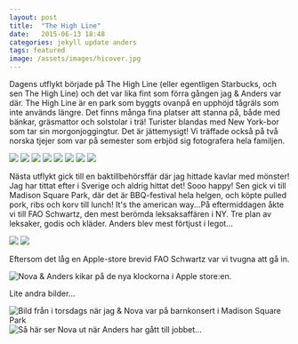 ```yaml
---
layout: post
title:  "The High Line"
date:   2015-06-13 18:48
categories: jekyll update anders
tags: featured
image: /assets/images/hicover.jpg
---
```

Dagens utflykt började på The High Line (eller egentligen Starbucks, och sen The High Line) och det var lika fint som förra gången jag & Anders var där. The High Line är en park som byggts ovanpå en upphöjd tågräls som inte används längre. Det finns många fina platser att stanna på, både med bänkar, gräsmattor och solstolar i trä! Turister blandas med New York-bor som tar sin morgonjoggingtur. Det är jättemysigt! Vi träffade också på två norska tjejer som var på semester som erbjöd sig fotografera hela familjen.
 
![](/assets/images/hifamilj.jpg) 
![](/assets/images/hifridaonova.jpg)
![](/assets/images/hihatt.jpg)
![](/assets/images/hinärbild.jpg)
![](/assets/images/hinärbild2.jpg)
![](/assets/images/himural.jpg)
![](/assets/images/hidricka.jpg)
![](/assets/images/hisele.jpg)

Nästa utflykt gick till en baktillbehörsffär där jag hittade kavlar med mönster! Jag har tittat efter i Sverige och aldrig hittat det! Sooo happy! Sen gick vi till Madison Square Park, där det är BBQ-festival hela helgen, och köpte pulled pork, ribs och korv till lunch! It's the american way...På eftermiddagen åkte vi till FAO Schwartz, den mest berömda leksaksaffären i NY. Tre plan av leksaker, godis och kläder. Anders blev mest förtjust i legot...

![](/assets/images/faoschwartz.jpg)
![](/assets/images/batman.jpg)

Eftersom det låg en Apple-store brevid FAO Schwartz var vi tvugna att gå in. 

![Nova & Anders kikar på de nya klockorna i Apple store:en.](/assets/images/applestore.jpg)

Lite andra bilder...

![Bild från i torsdags när jag & Nova var på barnkonsert i Madison Square Park](/assets/images/konsertosked.jpg)
![Så här ser Nova ut när Anders har gått till jobbet...](/assets/images/stårviddörr.jpg)



